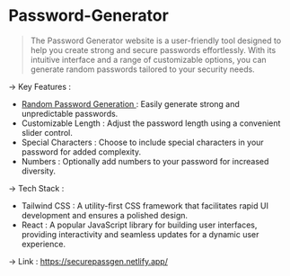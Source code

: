 # Password-Generator

> The Password Generator website is a user-friendly tool designed to help you create strong and secure passwords effortlessly. With its intuitive interface and a range of customizable options, you can generate 
> random passwords tailored to your security needs.

-> Key Features :

* <u> Random Password Generation </u>: Easily generate strong and unpredictable passwords.
* Customizable Length : Adjust the password length using a convenient slider control.
* Special Characters : Choose to include special characters in your password for added complexity.
* Numbers : Optionally add numbers to your password for increased diversity.

-> Tech Stack :

* Tailwind CSS : A utility-first CSS framework that facilitates rapid UI development and ensures a polished design.
* React : A popular JavaScript library for building user interfaces, providing interactivity and seamless updates for a dynamic user experience.

-> Link : https://securepassgen.netlify.app/

